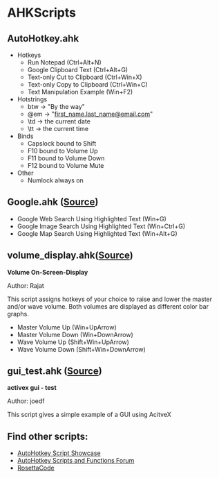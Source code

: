 # AHKScripts
## AutoHotkey.ahk
* Hotkeys
  * Run Notepad (Ctrl+Alt+N)
  * Google Clipboard Text (Ctrl+Alt+G)
  * Text-only Cut to Clipboard (Ctrl+Win+X)
  * Text-only Copy to Clipboard (Ctrl+Win+C)
  * Text Manipulation Example (Win+F2)
* Hotstrings
  * btw -> "By the way"
  * @em -> "first_name.last_name@email.com"
  * \td -> the current date
  * \tt -> the current time
* Binds
  * Capslock bound to Shift
  * F10 bound to Volume Up
  * F11 bound to Volume Down
  * F12 bound to Volume Mute
* Other
  * Numlock always on
## Google.ahk ([Source](https://autohotkey.com/board/topic/115094-simple-google-search-script-need-help/?p=672724))
* Google Web Search Using Highlighted Text (Win+G)
* Google Image Search Using Highlighted Text (Win+Ctrl+G)
* Google Map Search Using Highlighted Text (Win+Alt+G)

## volume_display.ahk([Source](https://www.autohotkey.com/docs/scripts/VolumeOSD.ahk))
**Volume On-Screen-Display**

Author: Rajat

This script assigns hotkeys of your choice to raise and lower the master and/or wave volume. Both volumes are displayed as different color bar graphs.
* Master Volume Up (Win+UpArrow)
* Master Volume Down (Win+DownArrow)
* Wave Volume Up (Shift+Win+UpArrow)
* Wave Volume Down (Shift+Win+DownArrow)

## gui_test.ahk ([Source](https://www.autohotkey.com/boards/viewtopic.php?t=3851&start=40))
**activex gui - test**

Author: joedf

This script gives a simple example of a GUI using AcitveX
## Find other scripts:
* [AutoHotkey Script Showcase](https://www.autohotkey.com/docs/scripts/index.htm)
* [AutoHotkey Scripts and Functions Forum](https://www.autohotkey.com/boards/viewforum.php?f=6)
* [RosettaCode](https://rosettacode.org/wiki/Category:AutoHotkey)
